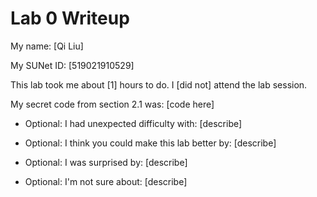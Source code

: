 Lab 0 Writeup
=============

My name: [Qi Liu]

My SUNet ID: [519021910529]

This lab took me about [1] hours to do. I [did not] attend the lab session.

My secret code from section 2.1 was: [code here]

- Optional: I had unexpected difficulty with: [describe]

- Optional: I think you could make this lab better by: [describe]

- Optional: I was surprised by: [describe]

- Optional: I'm not sure about: [describe]
